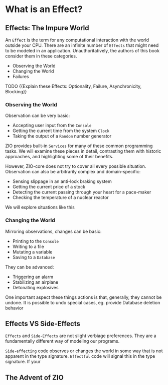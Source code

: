 # What is an Effect?

## Effects: The Impure World

An `Effect` is the term for any computational interaction with the world outside your CPU.
There are an infinite number of `Effects` that might need to be modeled in an application.
Unauthoritatively, the authors of this book consider them in these categories.

- Observing the World
- Changing the World
- Failures

TODO {{Explain these Effects: Optionality, Failure, Asynchronicity, Blocking}}

### Observing the World

Observation can be very basic:

- Accepting user input from the `Console`
- Getting the current time from the system `Clock`
- Taking the output of a `Random` number generator

ZIO provides built-in `Services` for many of these common programming tasks.
We will examine these pieces in detail, contrasting them with historic approaches, and highlighting some of their benefits.

However, ZIO-core does not try to cover all every possible situation.
Observation can also be arbitrarily complex and domain-specific:

- Sensing slippage in an anti-lock braking system
- Getting the current price of a stock
- Detecting the current passing through your heart for a pace-maker
- Checking the temperature of a nuclear reactor

We will explore situations like this

### Changing the World

Mirroring observations, changes can be basic:

- Printing to the `Console`
- Writing to a file
- Mutating a variable
- Saving to a `Database`

They can be advanced:

- Triggering an alarm
- Stabilizing an airplane
- Detonating explosives

One important aspect these things actions is that, generally, they cannot be undone.
It is possible to undo special cases, eg. provide Database deletion behavior

## Effects VS Side-Effects
`Effects` and `Side-Effects` are not slight verbiage preferences.
They are a fundamentally different way of modeling our programs.

`Side-effecting` code observes or changes the world in some way that is not apparent in the type signature.
`Effectful` code will signal this in the type signature.
If your 

## The Advent of ZIO
